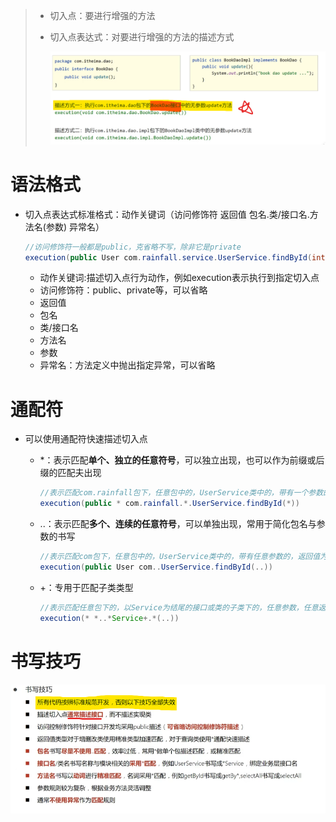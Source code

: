 > + 切入点：要进行增强的方法
>
> + 切入点表达式：对要进行增强的方法的描述方式
>
>   ![image-20230302161415229](./assets/image-20230302161415229.png)

# 语法格式

+ 切入点表达式标准格式：动作关键词（访问修饰符 返回值 包名.类/接口名.方法名(参数) 异常名）

  ```java
  //访问修饰符一般都是public，克省略不写，除非它是private
  execution(public User com.rainfall.service.UserService.findById(int))
  ```

  + 动作关键词:描述切入点行为动作，例如execution表示执行到指定切入点
  + 访问修饰符：public、private等，可以省略
  + 返回值
  + 包名
  + 类/接口名
  + 方法名
  + 参数
  + 异常名：方法定义中抛出指定异常，可以省略

# 通配符

+ 可以使用通配符快速描述切入点

  + *：表示匹配**单个、独立的任意符号**，可以独立出现，也可以作为前缀或后缀的匹配夫出现

    ```java
    //表示匹配com.rainfall包下，任意包中的，UserService类中的，带有一个参数的，任意返回指的，findById方法
    execution(public * com.rainfall.*.UserService.findById(*))
    ```

    

  + ..：表示匹配**多个、连续的任意符号**，可以单独出现，常用于简化包名与参数的书写

    ```java
    //表示匹配com包下，任意包中的，UserService类中的，带有任意参数的，返回值为User类型的，findById方法
    execution(public User com..UserService.findById(..))
    ```

  + +：专用于匹配子类类型

    ```java
    //表示匹配任意包下的，以Service为结尾的接口或类的子类下的，任意参数，任意返回值的，任意方法
    execution(* *..*Service+.*(..))
    ```

# 书写技巧
![](./assets/image-20230302163610005.png)
